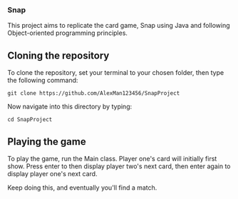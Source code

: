 ### Snap

This project aims to replicate the card game, Snap using Java and following Object-oriented programming principles.

## Cloning the repository

To clone the repository, set your terminal to your chosen folder, then type the following command:

`git clone https://github.com/AlexMan123456/SnapProject`

Now navigate into this directory by typing:

`cd SnapProject`

## Playing the game

To play the game, run the Main class. Player one's card will initially first show. Press enter to then display player two's next card, then enter again to display player one's next card.

Keep doing this, and eventually you'll find a match.